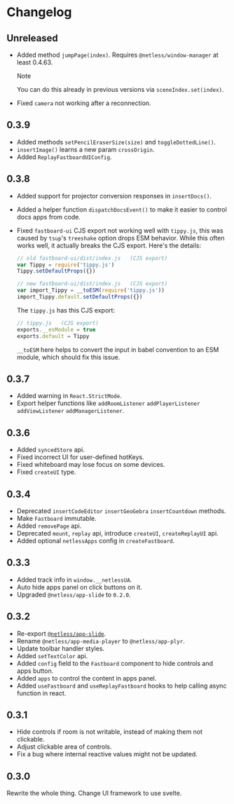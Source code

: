 # Changelog

## Unreleased

- Added method `jumpPage(index)`. Requires `@netless/window-manager` at least 0.4.63.

  > [!NOTE]
  > You can do this already in previous versions via `sceneIndex.set(index)`.

- Fixed `camera` not working after a reconnection.

## 0.3.9

- Added methods `setPencilEraserSize(size)` and `toggleDottedLine()`.
- `insertImage()` learns a new param `crossOrigin`.
- Added `ReplayFastboardUIConfig`.

## 0.3.8

- Added support for projector conversion responses in `insertDocs()`.

- Added a helper function `dispatchDocsEvent()` to make it easier to control docs apps from code.

- Fixed `fastboard-ui` CJS export not working well with `tippy.js`, this was caused by `tsup`'s `treeshake` option drops ESM behavior. While this often works well, it actually breaks the CJS export. Here's the details:

  ```js
  // old fastboard-ui/dist/index.js   (CJS export)
  var Tippy = require('tippy.js')
  Tippy.setDefaultProps({})
  ```

  ```js
  // new fastboard-ui/dist/index.js   (CJS export)
  var import_Tippy = __toESM(require('tippy.js'))
  import_Tippy.default.setDefaultProps({})
  ```

  The `tippy.js` has this CJS export:

  ```js
  // tippy.js   (CJS export)
  exports.__esModule = true
  exports.default = Tippy
  ```

  `__toESM` here helps to convert the input in babel convention to an ESM module, which should fix this issue.

## 0.3.7

- Added warning in `React.StrictMode`.
- Export helper functions like `addRoomListener` `addPlayerListener` `addViewListener` `addManagerListener`.

## 0.3.6

- Added `syncedStore` api.
- Fixed incorrect UI for user-defined hotKeys.
- Fixed whiteboard may lose focus on some devices.
- Fixed `createUI` type.

## 0.3.4

- Deprecated `insertCodeEditor` `insertGeoGebra` `insertCountdown` methods.
- Make `Fastboard` immutable.
- Added `removePage` api.
- Deprecated `mount`, `replay` api, introduce `createUI`, `createReplayUI` api.
- Added optional `netlessApps` config in `createFastboard`.

## 0.3.3

- Added track info in `window.__netlessUA`.
- Auto hide apps panel on click buttons on it.
- Upgraded `@netless/app-slide` to `0.2.0`.

## 0.3.2

- Re-export [`@netless/app-slide`](https://github.com/netless-io/netless-app/tree/master/packages/app-slide).
- Rename `@netless/app-media-player` to `@netless/app-plyr`.
- Update toolbar handler styles.
- Added `setTextColor` api.
- Added `config` field to the `Fastboard` component to hide controls and apps button.
- Added `apps` to control the content in apps panel.
- Added `useFastboard` and `useReplayFastboard` hooks to help calling async function in react.

## 0.3.1

- Hide controls if room is not writable, instead of making them not clickable.
- Adjust clickable area of controls.
- Fix a bug where internal reactive values might not be updated.

## 0.3.0

Rewrite the whole thing. Change UI framework to use svelte.
